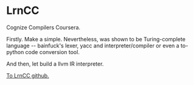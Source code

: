 # LrnCC
 Cognize Compilers Coursera.

 Firstly. Make a simple. Nevertheless, was shown to be Turing-complete language -- bainfuck's
 lexer, yacc and interpreter/compiler or even a to-python code conversion tool. 

 And then, let build a llvm IR interpreter.

[To LrnCC github.](https://github.com/followcat/LrnCC "LrnCC")

